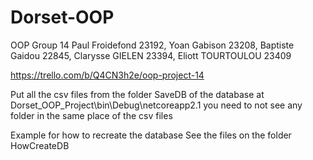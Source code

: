 # Dorset-OOP
OOP Group 14
Paul Froidefond	23192,
Yoan Gabison	23208,
Baptiste Gaidou	22845,
Clarysse GIELEN	23394,
Eliott TOURTOULOU	23409

https://trello.com/b/Q4CN3h2e/oop-project-14

Put all the csv files from the folder SaveDB of the database at Dorset_OOP_Project\bin\Debug\netcoreapp2.1
you need to not see any folder in the same place of the csv files

Example for how to recreate the database  See the files on the folder HowCreateDB

